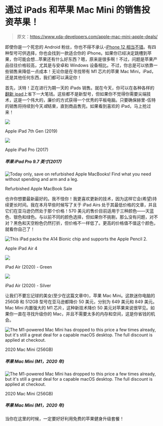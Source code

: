 # 通过 iPads 和苹果 Mac Mini 的销售投资苹果！

> 原文：<https://www.xda-developers.com/apple-mac-mini-apple-deals/>

即使你是一个死忠的 Android 粉丝，你也不得不承认-[iPhone 12 相当不错](https://www.xda-developers.com/apple-iphone-12-review/)。有四种型号可供选择，你也会找到一款适合你的 iPhone。如果你已经决定跳槽到苹果，你可能会想...苹果还有什么好东西？嗯，原来是很多啊！不过，问题是苹果产品往往价格较高，尤其是与安卓和 Windows 设备相比。不过，你总是可以依靠一些销售来降低一点成本！无论你是在寻找带有 M1 芯片的苹果 Mac Mini，iPad，还是其他任何东西，我们都可以满足你！

首先，沃特！正在进行为期一天的 iPads 销售。就在今天，你可以在各种各样的[翻新 ipad](https://www.anrdoezrs.net/links/100122946/type/dlg/sid/UUxdaUeUpU1044/https://www.woot.com/plus/apple-ipads-11)上省下一大笔钱。这些都不是新型号，但如果你不觉得你需要尖端技术，这是一个伟大的，廉价的方式获得一个优秀的平板电脑。只要确保赫里-伍特的销售将持续到今天*或*结束，直到商品售完。如果看到喜欢的 iPad，马上抢过来！

 <picture>![](img/ea4254d94342c75bab531629366be4b6.png)</picture> 

Apple iPad 7th Gen (2019)

 <picture>![](img/3efe7186026e8570836d8a1931283aba.png)</picture> 

Apple iPad Pro (2017)

##### 苹果 iPad Pro 9.7 英寸(2017)

 <picture>![Today only, save on refurbished Apple MacBooks! Find what you need without spending and arm and a leg.](img/e7603f0b0293d02d7d8bdc3c76c4792c.png)</picture> 

Refurbished Apple MacBook Sale

也许你想要最新最好的。我不怪你！我更喜欢更新的技术，因为这样它会(希望)持续更长时间。我在本月早些时候写了关于 iPad Airs 处于其最低价格的文章，并且它们在亚马逊仍然处于那个价格！570 美元的售价目前适用于三种颜色——天蓝色、银色和绿色。与以前不同的颜色选择，但如果你不挑剔，那么没有问题，对不对？黑色和天空粉色仍然打折，但价格不一样低了。更高的价格值不值这个颜色，就看你自己了！

 <picture>![This iPad packs the A14 Bionic chip and supports the Apple Pencil 2.](img/5ccba71f33119e707c9b08543e7e797e.png)</picture> 

Apple iPad Air 4

 <picture>![](img/39b5843c3def6028b04da54ed5578ac2.png)</picture> 

iPad Air (2020) - Green

 <picture>![](img/28f41c4002a131a4ce8379c5f429192e.png)</picture> 

iPad Air (2020) - Silver

让我们不要忘记球的美女(至少在这篇文章中)，苹果 Mac Mini。这款迷你电脑的 256GB 和 512GB 型号在亚马逊都降价 50 美元，分别为 649 美元和 849 美元。Mac Mini 内置强大的 M1 芯片，这种新技术降价 50 美元对苹果来说很罕见。如果你一直在寻找升级你的 Mac，并且不需要太多的内存和空间，这是你省钱的机会。

 <picture>![The M1-powered Mac Mini has dropped to this price a few times already, but it's still a great deal for a capable macOS desktop. The full discount is applied at checkout.](img/12aa657d07a21d5b00a867f5ae0aa806.png)</picture> 

2020 Mac Mini (256GB)

##### 苹果 Mac Mini (M1，2020 年)

 <picture>![The M1-powered Mac Mini has dropped to this price a few times already, but it's still a great deal for a capable macOS desktop. The full discount is applied at checkout.](img/12aa657d07a21d5b00a867f5ae0aa806.png)</picture> 

2020 Mac Mini (256GB)

##### 苹果 Mac Mini (M1，2020 年)

当你在这里的时候，一定要好好利用免费的苹果健身升级套餐！